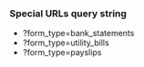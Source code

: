 ### Special URLs query string
- ?form_type=bank_statements
- ?form_type=utility_bills
- ?form_type=payslips
